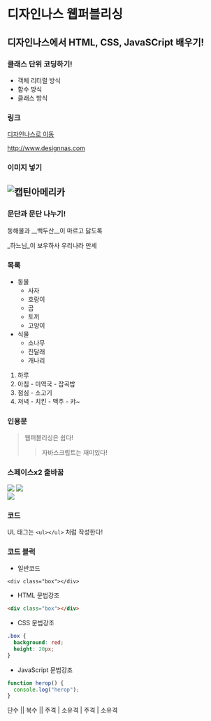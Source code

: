 # 디자인나스 웹퍼블리싱
## 디자인나스에서 HTML, CSS, JavaSCript 배우기!

### 클래스 단위 코딩하기!
- 객체 리터럴 방식
- 함수 방식
- 클래스 방식

### 링크
[디자인나스로 이동](http://www.designnas.com)

<http://www.designnas.com>

### 이미지 넣기
![캡틴아메리카](http://www.designnas.com/img/img1.png)
---

### 문단과 문단 나누기!
동해물과 __백두산__이
마르고 닳도록

_하느님_이 보우하사
우리나라 만세

### 목록
- 동물
  - 사자
  - 호랑이
  - 곰
  - 토끼
  - 고양이
- 식물
  - 소나무
  - 진달래
  - 개나리
1. 하루
  1. 아침
    - 미역국
    - 잡곡밥
  2. 점심
    - 소고기
  3. 저녁
    - 치킨
    - 맥주
    - 캬~

### 인용문
> 웹퍼블리싱은 쉽다!
>> 자바스크립트는 재미있다!

### 스페이스x2 줄바꿈
![](http://www.designnas.com/img/img2.png)
![](http://www.designnas.com/img/img2.png)  
![](http://www.designnas.com/img/img2.png)

### 코드
UL 태그는 `<ul></ul>` 처럼 작성한다!

### 코드 블럭
- 일반코드
```
<div class="box"></div>
```

- HTML 문법강조
```html
<div class="box"></div>
```

- CSS 문법강조
```css
.box {
  background: red;
  height: 20px;
}
```

- JavaScript 문법강조
```js
function herop() {
  console.log("herop");
}
```

단수 || 복수 ||
주격 | 소유격 | 주격 | 소유격

